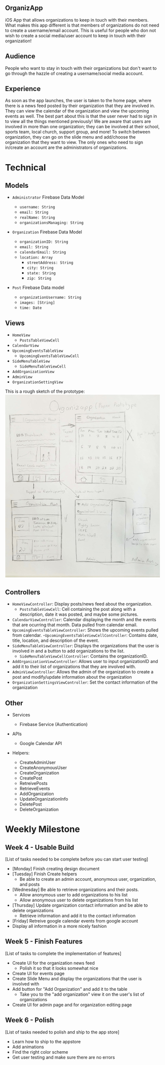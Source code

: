 ## OrganizApp
iOS App that allows organizations to keep in touch with their members. What makes this app different is that members of organizations do not need to create a username/email account. This is useful for people who don not wish to create a social media/user account to keep in touch with their organization!

## Audience
People who want to stay in touch with their organizations but don't want to go through the hazzle of creating a username/social media account.

## Experience
As soon as the app launches, the user is taken to the home page, where there is a news feed posted by their organization that they are involved in. They can view the calendar of the organization and view the upcoming events as well. The best part about this is that the user never had to sign in to view all the things mentioned previously! We are aware that users are involved in more than one organization; they can be involved at their school, sports team, local church, support group, and more! To switch between organization, they can go on the slide menu and add/choose the organization that they want to view. The only ones who need to sign in/create an account are the administrators of organizations.

# Technical
## Models
- `Administrator` Firebase Data Model
  - `username: String`
  - `email: String`
  - `realName: String`
  - `organizationsManaging: String`
  
- `Organization` Firebase Data Model
  - `organizationID: String`
  - `email: String`
  - `calendarEmail: String`
  - `location: Array`
    - `streetAddress: String`
    - `city: String`
    - `state: String`
    - `zip: String`
  
- `Post` Firebase Data model
  - `organizationUsername: String`
  - `images: [String]`
  - `time: Date`


## Views
- `HomeView`
  - `PostsTableViewCell`
- `CalendarView`
- `UpcomingEventsTableView`
  - `UpcomingEventsTableViewCell`
- `SideMenuTableView`
  - `SideMenuTableViewCell`
- `AddOrganizationView`
- `AdminView`
- `OrganizationSettingView`


This is a rough sketch of the prototype: ![alt text](https://raw.githubusercontent.com/membriux/OrganizApp/master/OrganizappPaperPrototype.jpg)


## Controllers
- `HomeViewController`: Display posts/news feed about the organization.
  - `PostsTableViewCell`: Cell containing the post along with a description, date it was posted, and maybe some pictures.
- `CalendarViewController`: Calendar displaying the month and the events that are ocurring that month. Data pulled from calendar email.
- `UpcomingEventsTableViewController`: Shows the upcoming events pulled from calendar.
  -`UpcomingEventsTableViewCellController`: Contains date, title, location, and description of the event.
- `SideMenuTableViewController`: Displays the organizations that the user is involved in and a button to add organizations to the list.
  - `SideMenuTableViewCellController`: Contains the organizationID.
- `AddOrganizationViewController`: Allows user to input organizationID and add it to their list of organizations that they are involved with.
- `AdminViewController`: Allows the admin of the organization to create a post and modify/update information about the organization
- `OrganizationSettingsViewController`: Set the contact information of the organization

## Other
- Services
  - Firebase Service (Authentication)
  
- APIs
  - Google Calendar API

- Helpers: 
  - CreateAdminUser
  - CreateAnonymousUser
  - CreateOrganization
  - CreatePost 
  - RetreivePosts
  - RetrieveEvents
  - AddOrganization
  - UpdateOrganizationInfo
  - DeletePost
  - DeleteOrganization

# Weekly Milestone
## Week 4 - Usable Build
[List of tasks needed to be complete before you can start user testing]
- [Monday] Finish creating design document
- [Tuesday] Finish Create helpers
  - Be able to create an admin account, anonymous user, organization, and posts
- [Wednesday] Be able to retrieve organizations and their posts.
  - Allow anonymous user to add organizations to his list 
  - Allow anonymous user to delete organizations from his list
- [Thursday] Update organization contact information and be able to delete organizations
  - Retrieve information and add it to the contact information
- [Friday] Retreive google calendar events from google account
- Display all information in a more nicely fashion


## Week 5 - Finish Features
[List of tasks to complete the implementation of features]
- Create UI for the organization news feed
  - Polish it so that it looks somewhat nice
- Create UI for events page
- Create Slide Menu and display the organizations that the user is involved with
- Add button for "Add Organization" and add it to the table
  - Take you to the "add organization" view it on the user's list of organizations
- Create UI for admin page and for organization editing page

## Week 6 - Polish
[List of tasks needed to polish and ship to the app store]
- Learn how to ship to the appstore
- Add animations
- Find the right color scheme
- Get user testing and make sure there are no errors


